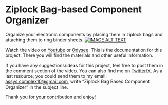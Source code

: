 # Ziplock Bag-based Component Organizer
Organize your electronic components by placing them in ziplock bags and attaching them to ring binder sheets.
[![IMAGE ALT TEXT](https://img.youtube.com/vi/N9kQCDN8lkk/sddefault.jpg)](https://youtu.be/N9kQCDN8lkk)

Watch the video on [Youtube](https://youtu.be/N9kQCDN8lkk) or [Odysee](https://odysee.com/Best-Way-to-Organize-Electronic-Components:f25e0d2333e6a89c094a7c6eef83efe05dce02d6). This is the documentation for this project. There you will find the materials and other useful information.

If you have any suggestions/ideas for this project, feel free to post them in the comment section of the video. You can also find me on [Twitter/X](https://x.com/Cristi4n_Ariel). As a last resource, you could send them to my email: [assys.complex10@gmail.com](assys.complex10@gmail.com), write “Ziplock Bag Based Component Organizer” in the subject line.

Thank you for your contribution and enjoy!
